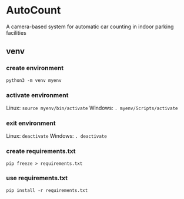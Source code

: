 # AutoCount
A camera-based system for automatic car counting in indoor parking facilities

## venv
### create environment
`python3 -m venv myenv`

### activate environment
Linux: `source myenv/bin/activate`
Windows: `. myenv/Scripts/activate`

### exit environment
Linux: `deactivate`
Windows: `. deactivate`

### create requirements.txt
`pip freeze > requirements.txt`

### use requirements.txt
`pip install -r requirements.txt`